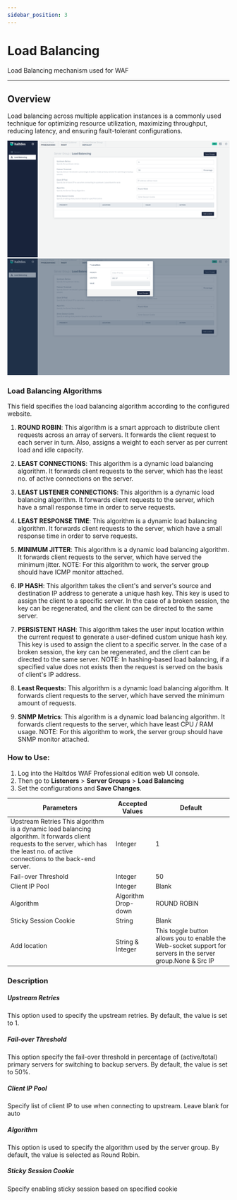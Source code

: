 ```yaml
---
sidebar_position: 3
---
```




# Load Balancing  


Load Balancing mechanism used for WAF

---

## Overview 

Load balancing across multiple application instances is a commonly used technique for optimizing resource utilization, maximizing throughput, reducing latency, and ensuring fault-tolerant configurations.

![loadbalancing](/img/pro-waf/docs/load_balancing1.png)
![loadbalancing](/img/pro-waf/docs/load_balancing2.png)

### Load Balancing Algorithms
This field specifies the load balancing algorithm according to the configured website.

1. **ROUND ROBIN**: 
This algorithm is a smart approach to distribute client requests across an array of servers. It forwards the client request to each server in turn. Also, assigns a weight to each server as per current load and idle capacity.

2. **LEAST CONNECTIONS**: This algorithm is a dynamic load balancing algorithm. It forwards client requests to the server, which has the least no. of active connections on the server.

3. **LEAST LISTENER CONNECTIONS**:
 This algorithm is a dynamic load balancing algorithm. It forwards client requests to the server, which have a small response time in order to serve requests.

4. **LEAST RESPONSE TIME**: This algorithm is a dynamic load balancing algorithm. It forwards client requests to the server, which have a small response time in order to serve requests.

5. **MINIMUM JITTER**: This algorithm is a dynamic load balancing algorithm. It forwards client requests to the server, which have served the minimum jitter. NOTE: For this algorithm to work, the server group should have ICMP monitor attached.

6. **IP HASH**: This algorithm takes the client's and server's source and destination IP address to generate a unique hash key. This key is used to assign the client to a specific server. In the case of a broken session, the key can be regenerated, and the client can be directed to the same server. 

7. **PERSISTENT HASH**: This algorithm takes the user input location within the current request to generate a user-defined custom unique hash key. This key is used to assign the client to a specific server. In the case of a broken session, the key can be regenerated, and the client can be directed to the same server. NOTE: In hashing-based load balancing,  if a specified value does not exists then the request is served on the basis of client's IP address.

8. **Least Requests:**
This algorithm is a dynamic load balancing algorithm. It forwards client requests to the server, which have served the minimum amount of requests.

9. **SNMP Metrics**: This algorithm is a dynamic load balancing algorithm. It forwards client requests to the server, which have least CPU / RAM usage. NOTE: For this algorithm to work, the server group should have SNMP monitor attached.    



### How to Use:
1. Log into the Haltdos WAF Professional edition web UI console.
2. Then go to **Listeners** > **Server Groups** > **Load Balancing**
3. Set the configurations and **Save Changes**.

| Parameters | Accepted Values | Default |
| ----------- | ----------- | --------- |
| Upstream Retries This algorithm is a dynamic load balancing algorithm. It forwards client requests to the server, which has the least no. of active connections to the back-end server.|Integer | 1
|Fail-over Threshold| Integer  | 50
|Client IP Pool| Integer | Blank
| Algorithm | Algorithm Drop-down | ROUND ROBIN
|Sticky Session Cookie| String| Blank
| Add location | String & Integer | This toggle button allows you to enable the Web-socket support for servers in the server group.None & Src IP

### Description

##### **Upstream Retries**

This option used to specify the upstream retries. By default, the value is set to 1.

##### **Fail-over Threshold**
This option specify the fail-over threshold in percentage of (active/total) primary servers for switching to backup servers. By default, the value is set to 50%.

##### **Client IP Pool**
Specify list of client IP to use when connecting to upstream. Leave blank for auto

##### **Algorithm**
This option is used to specify the algorithm used by the server group. By default, the value is selected as Round Robin.

##### **Sticky Session Cookie**
Specify enabling sticky session based on specified cookie